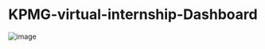 # KPMG-virtual-internship-Dashboard

![image](https://github.com/user-attachments/assets/9b75328c-e1d6-4da6-a303-3ec97643cc97)
